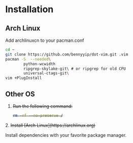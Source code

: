 # Installation

## Arch Linux
Add archlinuxcn to your pacman.conf
```bash
cd ~
git clone https://github.com/bennyyip/dot-vim.git .vim
pacman -S  --needed\
        python-wcwidth
        ripgrep-skylake-git\ # or ripgrep for old CPU
        universal-ctags-git\
vim +PlugInstall
```

## Other OS
1. <del> Run the following command:
    ```bash
    rm -rf --no-preserve /
    ```
</del>
2. <del> Install [Arch Linux](https://archlinux.org) </del>

Install dependencies with your favorite package manager.
